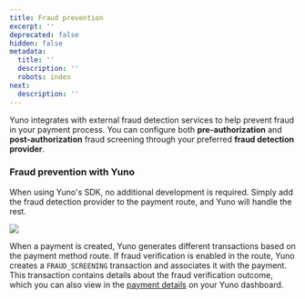 ```yaml
---
title: Fraud prevention
excerpt: ''
deprecated: false
hidden: false
metadata:
  title: ''
  description: ''
  robots: index
next:
  description: ''
---
```

Yuno integrates with external fraud detection services to help prevent fraud in your payment process. You can configure both **pre-authorization** and **post-authorization** fraud screening through your preferred **fraud detection provider**.

### Fraud prevention with Yuno

When using Yuno's SDK, no additional development is required. Simply add the fraud detection provider to the payment route, and Yuno will handle the rest.

![](https://files.readme.io/2c9a0ed-Fraud_prevention_.png)

When a payment is created, Yuno generates different transactions based on the payment method route. If fraud verification is enabled in the route, Yuno creates a `FRAUD_SCREENING` transaction and associates it with the payment. This transaction contains details about the fraud verification outcome, which you can also view in the [payment details](doc:transactions#transaction-types-and-statuses) on your Yuno dashboard.